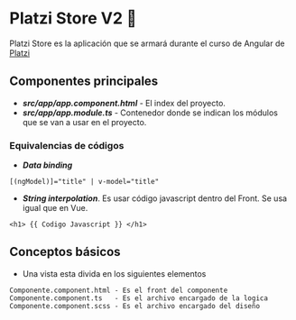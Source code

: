 # Platzi Store V2 🤖
Platzi Store es la aplicación que se armará durante el curso de Angular de [Platzi](https://platzi.com/cursos/angular/)

## Componentes principales
* ***src/app/app.component.html*** - El index del proyecto.
* ***src/app/app.module.ts*** - Contenedor donde se indican los módulos que se van a usar en el proyecto.

### Equivalencias de códigos
* ***Data binding***
```
[(ngModel)]="title" | v-model="title" 
```

* ***String interpolation***. Es usar código javascript dentro del Front. Se usa igual que en Vue.
```
<h1> {{ Codigo Javascript }} </h1>
```

## Conceptos básicos
* Una vista esta divida en los siguientes elementos
```
Componente.component.html - Es el front del componente
Componente.component.ts   - Es el archivo encargado de la logica
Componente.component.scss - Es el archivo encargado del diseño
```
